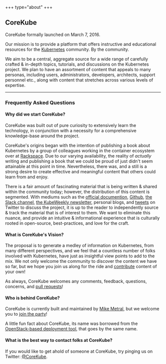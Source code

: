+++
type="about"
+++

## CoreKube

CoreKube formally launched on March 7, 2016.

Our mission is to provide a platform that offers instructive and educational resources for the [Kubernetes](kubernetes.io) community. By the community.

We aim to be a central, aggregate source for a wide range of carefully crafted & in-depth topics, tutorials, and discussions on the Kubernetes project. We plan to have an assortment of content that appeals to many personas, including users, administrators, developers, architects, support personnel etc., along with content that stretches across various levels of expertise.


----------


### **Frequently Asked Questions**

#### **Why did we start CoreKube?**

CoreKube was built out of pure curiosity to extensively learn the technology, in conjunction with a necessity for a comprehensive knowledge-base around the project. 

CoreKube's origins began with the intention of publishing a book about Kubernetes by a group of colleagues working in the container ecosystem over at [Rackspace](https://rackspace.com). Due to our varying availability, the reality of *actually* writing and publishing a book that we could be proud of just didn't seem attainable at this point in time. Nevertheless, there was, and a still is a strong desire to create effective and meaningful content that others could learn from and enjoy.

There is a fair amount of fascinating material that is being written & shared within the community today; however, the distribution of this content is segmented. With mediums such as the [official documention](kubernetes.io/docs), [Github](https://github.com/kubernetes/kubernetes), [the Slack channel](http://slack.kubernetes.io/), [the KubeWeekly newsletter](https://kubeweekly.com), personal blogs, and [tweets](https://twitter.com/hashtag/kubernetes) on Twitter to discuss the project, it is up to the reader to independently source & track the material that is of interest to them. We want to eliminate this nuance, and provide an intuitive & informational experience that is culturally rooted in open-source, best-practices, and love for the craft.

#### **What is CoreKube's Vision?**
The proposal is to generate a medley of information on Kubernetes, from many different perspectives, and we feel that a countless number of folks involved with Kubernetes, have just as insightful view points to add to the mix. We not only welcome the community to discover the content we have so far, but we hope you join us along for the ride and [contribute](https://github.com/corekube) content of your own!

As always, CoreKube welcomes any comments, feedback, questions, concerns, and [pull requests](https://github.com/corekube)!

#### **Who is behind CoreKube?**

CoreKube is currently built and maintained by [Mike Metral](https://metralpolis.com/about.html), but we welcome you to [join the party](https://github.com/corekube)!

A little fun fact about CoreKube, its name was borrowed from the [OpenStack-based deployment tool](https://github.com/metral/corekube), that goes by the same name.

#### **What is the best way to contact folks at CoreKube?**

If you would like to get ahold of someone at CoreKube, try pinging us on Twitter: [@CoreKube](https://twitter.com/corekube).
